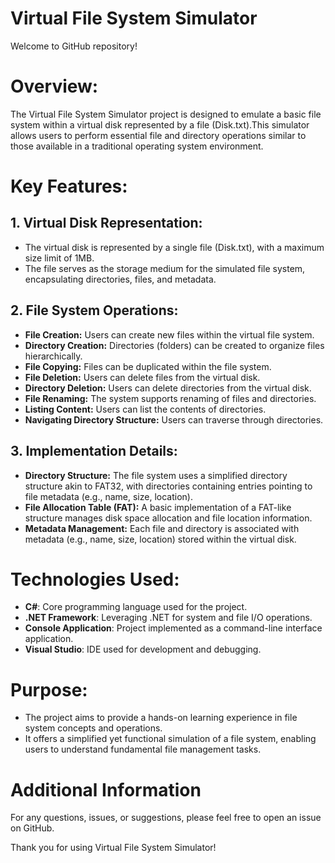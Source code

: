 # Virtual File System Simulator
Welcome to GitHub repository!

# Overview:
The Virtual File System Simulator project is designed to emulate a basic file system within a virtual disk represented by a file (Disk.txt).This simulator allows users to perform essential file and directory operations similar to those available in a traditional operating system environment.

# Key Features:
## 1. Virtual Disk Representation:
  * The virtual disk is represented by a single file (Disk.txt), with a maximum size limit of 1MB.
  * The file serves as the storage medium for the simulated file system, encapsulating
  directories, files, and metadata.

## 2. File System Operations:
  * **File Creation:** Users can create new files within the virtual file system.
  * **Directory Creation:** Directories (folders) can be created to organize files hierarchically.
  * **File Copying:** Files can be duplicated within the file system.
  * **File Deletion:** Users can delete files from the virtual disk.
  * **Directory Deletion:** Users can delete directories from the virtual disk.
  * **File Renaming:** The system supports renaming of files and directories.
  * **Listing Content:** Users can list the contents of directories.
  * **Navigating Directory Structure:** Users can traverse through directories.
    
## 3. Implementation Details:
  * **Directory Structure:** The file system uses a simplified directory structure akin to FAT32, with directories containing entries pointing to file metadata (e.g., name, size, location).
  * **File Allocation Table (FAT):** A basic implementation of a FAT-like structure manages disk space allocation and file location information.
  * **Metadata Management:** Each file and directory is associated with metadata (e.g., name, size, location) stored within the virtual disk.


# Technologies Used:
* **C#**: Core programming language used for the project.
* **.NET Framework**: Leveraging .NET for system and file I/O operations.
* **Console Application**: Project implemented as a command-line interface application.
* **Visual Studio**: IDE used for development and debugging.

# Purpose:
* The project aims to provide a hands-on learning experience in file system concepts and operations.
* It offers a simplified yet functional simulation of a file system, enabling users to understand fundamental file management tasks.
  
# Additional Information
For any questions, issues, or suggestions, please feel free to open an issue on GitHub.

Thank you for using Virtual File System Simulator!
